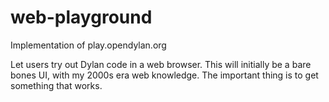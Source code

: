 # web-playground
Implementation of play.opendylan.org

Let users try out Dylan code in a web browser. This will initially be
a bare bones UI, with my 2000s era web knowledge. The important thing
is to get something that works.
